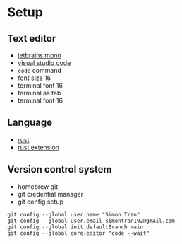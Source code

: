 # Setup

## Text editor

- [jetbrains mono](https://www.jetbrains.com/lp/mono/)
- [visual studio code](https://code.visualstudio.com/)
- `code` command
- font size 16
- terminal font 16
- terminal as tab
- terminal font 16

## Language

- [rust](https://www.rust-lang.org/)
- [rust extension](https://github.com/rust-lang/rust-analyzer)

## Version control system

- homebrew git
- git credential manager
- git config setup
```shell
git config --global user.name "Simon Tran"
git config --global user.email simontran192@gmail.com
git config --global init.defaultBranch main
git config --global core.editor "code --wait"
```
